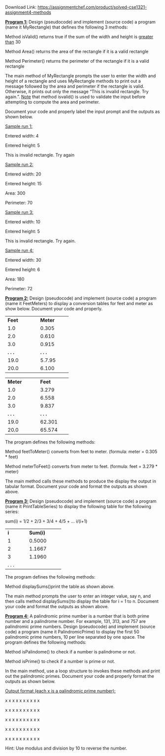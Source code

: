 Download Link: https://assignmentchef.com/product/solved-cse1321-assignment4-methods
<br>



<strong><u>Program 1:</u></strong> Design (pseudocode) and implement (source code) a program (name it MyRectangle) that defines the following 3 methods:

Method isValid() returns true if the sum of the width and height is <u>greater than</u> 30

Method Area() returns the area of the rectangle if it is a valid rectangle

Method Perimeter() returns the perimeter of the rectangle if it is a valid rectangle







The main method of MyRectangle prompts the user to enter the width and height of a rectangle and uses MyRectangle methods to print out a message followed by the area and perimeter if the rectangle is valid. Otherwise, it prints out only the message “This is invalid rectangle. Try again.”.  <u>Note</u> that method isvalid() is used to validate the input before attempting to compute the area and perimeter.




Document your code and properly label the input prompt and the outputs as shown below.

<u> </u>

<u>Sample run 1:</u>




Entered width:  4

Entered height: 5

This is invalid rectangle. Try again




<u>Sample run 2:</u>




Entered width:  20

Entered height: 15

Area:           300

Perimeter:      70




<u>Sample run 3:</u>




Entered width:  10

Entered height: 5

This is invalid rectangle. Try again.




<u>Sample run 4:</u>




Entered width:  30

Entered height: 6

Area:           180

Perimeter:      72













<strong><u>Program 2:</u></strong> Design (pseudocode) and implement (source code) a program (name it FeetMeters) to display a conversion tables for feet and meter as show below. Document your code and properly.










<table>

 <tbody>

  <tr>

   <td width="90"><strong>Feet</strong></td>

   <td width="84"><strong>Meter</strong></td>

  </tr>

  <tr>

   <td width="90">1.0</td>

   <td width="84">0.305</td>

  </tr>

  <tr>

   <td width="90">2.0</td>

   <td width="84">0.610</td>

  </tr>

  <tr>

   <td width="90">3.0</td>

   <td width="84">0.915</td>

  </tr>

  <tr>

   <td width="90"><strong>. . .</strong></td>

   <td width="84"><strong>. . .</strong></td>

  </tr>

  <tr>

   <td width="90">19.0</td>

   <td width="84">5.7.95</td>

  </tr>

  <tr>

   <td width="90">20.0</td>

   <td width="84">6.100</td>

  </tr>

 </tbody>

</table>







<table>

 <tbody>

  <tr>

   <td width="90"><strong>Meter</strong></td>

   <td width="84"><strong>Feet</strong></td>

  </tr>

  <tr>

   <td width="90">1.0</td>

   <td width="84">3.279</td>

  </tr>

  <tr>

   <td width="90">2.0</td>

   <td width="84">6.558</td>

  </tr>

  <tr>

   <td width="90">3.0</td>

   <td width="84">9.837</td>

  </tr>

  <tr>

   <td width="90"><strong>. . .</strong></td>

   <td width="84"><strong>. . .</strong></td>

  </tr>

  <tr>

   <td width="90">19.0</td>

   <td width="84">62.301</td>

  </tr>

  <tr>

   <td width="90">20.0</td>

   <td width="84">65.574</td>

  </tr>

 </tbody>

</table>







The program defines the following methods:




Method feetToMeter() converts from feet to meter.  (formula: meter = 0.305 * feet)

Method meterToFeet() converts from meter to feet.   (formula: feet = 3.279 * meter)




The main method calls these methods to produce the display the output in tabular format. Document your code and format the outputs as shown above.







<strong><u>Program 3:</u></strong> Design (pseudocode) and implement (source code) a program (name it PrintTableSeries) to display the following table for the following series:




sum(i) = 1/2 + 2/3 + 3/4 + 4/5 + … i/(i+1)







<table>

 <tbody>

  <tr>

   <td width="54"><strong>i</strong></td>

   <td width="96"><strong>Sum(i)</strong></td>

  </tr>

  <tr>

   <td width="54">1</td>

   <td width="96">0.5000</td>

  </tr>

  <tr>

   <td width="54">2</td>

   <td width="96">1.1667</td>

  </tr>

  <tr>

   <td width="54">3</td>

   <td width="96">1.1960</td>

  </tr>

  <tr>

   <td width="54">. . .</td>

   <td width="96"> </td>

  </tr>

 </tbody>

</table>




The program defines the following methods:




Method displaySums()print the table as shown above.




The main method prompts the user to enter an integer value, say n, and then calls method displaySums()to display the table for i = 1 to n. Document your code and format the outputs as shown above.







<strong><u>Program 4</u></strong><strong><u>:</u></strong>  A palindromic prime number is a number that is both prime number and a palindrome number. For example, 131, 313, and 757 are palindromic prime numbers. Design (pseudocode) and implement (source code) a program (name it PalindromicPrime) to display the first 50 palindromic prime numbers, 10 per line separated by one space. The program defines the following methods:




Method isPalindome() to check if  a number is palindrome or not.

Method isPrime() to check if a number is prime or not.




In the main method, use a loop structure to invokes these methods and print out the palindromic primes. Document your code and properly format the outputs as shown below.




<u>Output format (each x is a palindromic prime number):</u>




x x x x x x x x x x

x x x x x x x x x x

x x x x x x x x x x

x x x x x x x x x x

x x x x x x x x x x




Hint: Use modulus and division by 10 to reverse the number.


